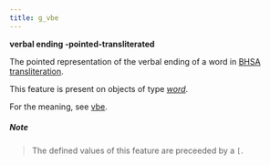 ```yaml
---
title: g_vbe
---
```


**verbal ending -pointed-transliterated**


The pointed representation of the verbal ending of a word in
[BHSA transliteration](https://shebanq.ancient-data.org/shebanq/static/docs/BHSA-transcription.pdf).

This feature is present on objects of type [*word*](otype).

For the meaning, see [vbe](vbe).

##### Note
> The defined values of this feature are preceeded by a `[`.


